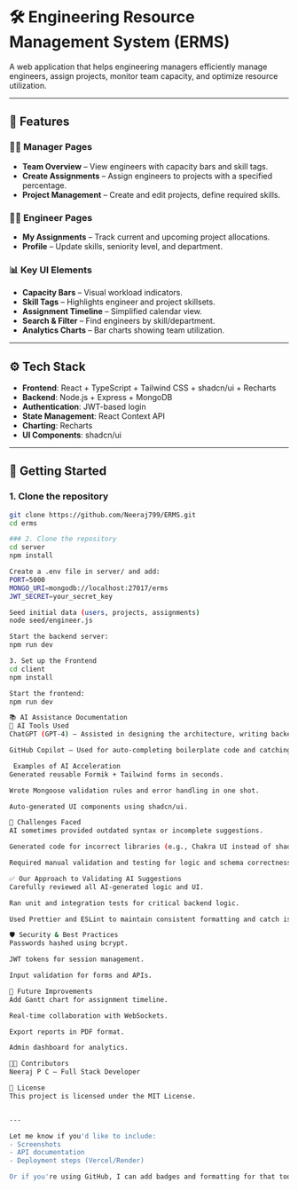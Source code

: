 # 🛠️ Engineering Resource Management System (ERMS)

A web application that helps engineering managers efficiently manage engineers, assign projects, monitor team capacity, and optimize resource utilization.

---

## 🚀 Features

### 👨‍💼 Manager Pages
- **Team Overview** – View engineers with capacity bars and skill tags.
- **Create Assignments** – Assign engineers to projects with a specified percentage.
- **Project Management** – Create and edit projects, define required skills.

### 👨‍🔧 Engineer Pages
- **My Assignments** – Track current and upcoming project allocations.
- **Profile** – Update skills, seniority level, and department.

### 📊 Key UI Elements
- **Capacity Bars** – Visual workload indicators.
- **Skill Tags** – Highlights engineer and project skillsets.
- **Assignment Timeline** – Simplified calendar view.
- **Search & Filter** – Find engineers by skill/department.
- **Analytics Charts** – Bar charts showing team utilization.

---

## ⚙️ Tech Stack

- **Frontend**: React + TypeScript + Tailwind CSS + shadcn/ui + Recharts
- **Backend**: Node.js + Express + MongoDB
- **Authentication**: JWT-based login
- **State Management**: React Context API
- **Charting**: Recharts
- **UI Components**: shadcn/ui

---

## 🧩 Getting Started

### 1. Clone the repository
```bash
git clone https://github.com/Neeraj799/ERMS.git
cd erms

### 2. Clone the repository
cd server
npm install

Create a .env file in server/ and add:
PORT=5000
MONGO_URI=mongodb://localhost:27017/erms
JWT_SECRET=your_secret_key

Seed initial data (users, projects, assignments)
node seed/engineer.js

Start the backend server:
npm run dev

3. Set up the Frontend
cd client
npm install

Start the frontend:
npm run dev

📚 AI Assistance Documentation
🤖 AI Tools Used
ChatGPT (GPT-4) – Assisted in designing the architecture, writing backend routes, validating schemas, and improving UI/UX.

GitHub Copilot – Used for auto-completing boilerplate code and catching small issues during development.

 Examples of AI Acceleration
Generated reusable Formik + Tailwind forms in seconds.

Wrote Mongoose validation rules and error handling in one shot.

Auto-generated UI components using shadcn/ui.

🧠 Challenges Faced
AI sometimes provided outdated syntax or incomplete suggestions.

Generated code for incorrect libraries (e.g., Chakra UI instead of shadcn).

Required manual validation and testing for logic and schema correctness.

✅ Our Approach to Validating AI Suggestions
Carefully reviewed all AI-generated logic and UI.

Ran unit and integration tests for critical backend logic.

Used Prettier and ESLint to maintain consistent formatting and catch issues.

🛡️ Security & Best Practices
Passwords hashed using bcrypt.

JWT tokens for session management.

Input validation for forms and APIs.

📌 Future Improvements
Add Gantt chart for assignment timeline.

Real-time collaboration with WebSockets.

Export reports in PDF format.

Admin dashboard for analytics.

🧑‍💻 Contributors
Neeraj P C – Full Stack Developer

📄 License
This project is licensed under the MIT License.


---

Let me know if you'd like to include:
- Screenshots
- API documentation
- Deployment steps (Vercel/Render)

Or if you're using GitHub, I can add badges and formatting for that too.


